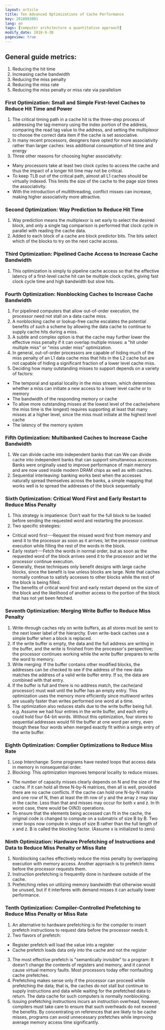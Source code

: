 ```yaml
---
layout: article
title: Ten Advanced Optimizations of Cache Performance
key: 2018093001
lang: en
tags: [computer architecture a quantitative approach]
modify_date: 2018-9-30
pageview: true
---
```



## General guide metrics:
1. Reducing the hit time
2. Increasing cache bandwidth
3. Reducing the miss penalty
4. Reducing the miss rate 
5. Reducing the miss penalty or miss rate via parallelism

<!--more-->

### First Optimization: Small and Simple First-level Caches to Reduce Hit Time and Power
1. The critical timing path in a cache hit is the three-step process of addressing the tag memory using the index portion of the address, comparing the read tag value to the address, and setting the multiplexor to choose the correct data item if the cache is set associative.
2. In many recent processors, designers have opted for more associativity rather than larger caches: less additional consumption of hit time and energy
3. Three other reasons for choosing higher associativity:
  * Many processors take at least two clock cycles to access the cache and thus the impact of a longer hit time may not be critical.
  * To keep TLB out of the critical path, almost all L1 caches should be virtually indexed. This limits the size of the cache to the page size times the associativity.
  * With the introduction of multithreading, conflict misses can increase, making higher associativity more attractive.

### Second Optimization: Way Prediction to Reduce Hit Time
1. Way prediction means the multiplexor is set early to select the desired block, and only a single tag comparison is performed that clock cycle in parallel with reading the cache data.
2. Added to each block of a cache are block predictor bits. The bits select which of the blocks to try on the next cache access.

### Third Optimization: Pipelined Cache Access to Increase Cache Bandwidth
1. This optimization is simply to pipeline cache access so that the effective latency of a first-level cache hit can be multiple clock cycles, giving fast clock cycle time and high bandwidth but slow hits.

### Fourth Optimization: Nonblocking Caches to Increase Cache Bandwidth
1. For pipelined computers that allow out-of-order execution, the processor need not stall on a data cache miss.
2. A nonblocking cache or lookup-free cache escalates the potential benefits of such a scheme by allowing the data cache to continue to supply cache hits during a miss.
3. A subtle and complex option is that the cache may further lower the effective miss penalty if it can overlap multiple misses: a "hit under multiple miss" or "miss under miss" optimization.
4. In general, out-of-order processors are capable of hiding much of the miss penalty of an L1 data cache miss that hits in the L2 cache but are not capable of hiding a significant fraction of a lower level cache miss.
5. Deciding how many outstanding misses to support depends on a variety of factors:
  * The temporal and spatial locality in the miss stream, which determines whether a miss can initiate a new access to a lower level cache or to memory
  * The bandwidth of the responding memory or cache
  * To allow more outstanding misses at the lowest level of the cache(where the miss time is the longest) requires supporting at least that many misses at a higher level, since the miss must initiate at the highest level cache
  * The latency of the memory system

### Fifth Optimization: Multibanked Caches to Increase Cache Bandwidth
1. We can divide cache into independent banks that can We can divide cache into independent banks that can support simultaneous accesses. Banks were originally used to improve performance of main memory and are now used inside modern DRAM chips as well as with caches.
2. Sequential interleaving: banking works best when the accesses naturally spread themselves across the banks, a simple mapping that works well is to spread the addresses of the block sequentially

### Sixth Optimization: Critical Word First and Early Restart to Reduce Miss Penalty
1. This strategy is impatience: Don't wait for the full block to be loaded before sending the requested word and restarting the processor.
2. Two specific strategies:
  * Critical word first---Request the missed word first from memory and send it to the processor as soon as it arrives; let the processor continue execution while filling the rest of the words in the block.
  * Early restart---Fetch the words in normal order, but as soon as the requested word of the block arrives send it to the processor and let the processor continue execution.
  * Generally, these techniques only benefit designs with large cache blocks, since the benefit is low unless blocks are large. Note that caches normally continue to satisfy accesses to other blocks while the rest of the block is being filled.
  * The benefits of critical word first and early restart depend on the size of the block and the likelihood of another access to the portion of the block that has not yet been fetched.

### Seventh Optimization: Merging Write Buffer to Reduce Miss Penalty
1. Write-through caches rely on write buffers, as all stores must be sent to the next lower label of the hierarchy. Even write-back caches use a simple buffer when a block is replaced.
2. If the write buffer is empty, the data and the full address are writing in the buffer, and the write is finished from the processor's perspective; the processor continues working while the write buffer prepares to write the word to memory.
3. Write merging: If the buffer contains other modified blocks, the addresses can be checked to see if the address of the new data matches the address of a valid write buffer entry. If so, the data are combined with that entry.
4. If the buffer is full and there is no address match, the cache(and processor) must wait until the buffer has an empty entry. This optimization uses the memory more efficiently since multiword writes are usually faster than writes performed one word at a time.
5. The optimization also reduces stalls due to the write buffer being full. e.g. Assume we had four entries in the write buffer, and each entry could hold four 64-bit words. Without this optimization, four stores to sequential addresses would fill the buffer at one word per entry, even though these four words when merged exactly fit within a single entry of the write buffer.

### Eighth Optimization: Complier Optimizations to Reduce Miss Rate
1. Loop Interchange: Some programs have nested loops that access data in memory in nonsequential order.
2. Blocking: This optimization improves temporal locality to reduce misses.
  * The number of capacity misses clearly depends on N and the size of the cache. If it can hold all three N-by-N matrices, then all is well, provided there are no cache conflicts. If the cache can hold one N-by-N matrix and one row of N, then at least the ith row of y and the array z may stay in the cache. Less than that and misses may occur for both x and z. In th worst case, there would be O(N3) operations.
  * To ensure that the elements being accessed can fit in the cache, the original code is changed to compute on a submatrix of size B by B. Two inner loops now compute in steps of size B rather than the full length of x and z. B is called the blocking factor. (Assume x is initialized to zero)

### Ninth Optimization: Hardware Prefetching of Instructions and Data to Reduce Miss Penalty or Miss Rate
1. Nonblocking caches effectively reduce the miss penalty by overlapping execution with memory access. Another approach is to prefetch items before the processor requests them.
2. Instruction prefetching is frequently done in hardware outside of the cache.
3. Prefetching relies on utilizing memory bandwidth that otherwise would be unused, but if it interferes with demand misses it can actually lower performance.

### Tenth Optimization: Compiler-Controlled Prefetching to Reduce Miss Penalty or Miss Rate
1. An alternative to hardware prefetching is for the compiler to insert prefetch instructions to request data before the processor needs it.
2. Two flavors of prefetch:
  * Register prefetch will load the value into a register
  * Cache prefetch loads data only into the cache and not the register
3. The most effective prefetch is "semantically invisible" to a program: It doesn't change the contents of registers and memory, and it cannot cause virtual memory faults. Most processors today offer nonfaulting cache prefetches.
4. Prefetching makes sense only if the processor can proceed while prefetching the data; that is, the caches do not stall but continue to supply instructions and data while waiting for the prefetched data to return. The data cache for such computers is normally nonblocking.
5. Issuing prefetching instructions incurs an instruction overhead, however, compilers must take care to ensure that such overheads do not exceed the benefits. By concentrating on references that are likely to be cache misses, programs can avoid unnecessary prefetches while improving average memory access time significantly.